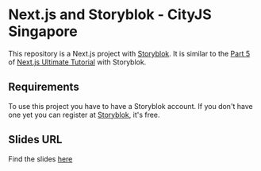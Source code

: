 # Next.js and Storyblok - CityJS Singapore

This repository is a Next.js project with [Storyblok](https://www.storyblok.com). It is similar to the [Part 5](https://www.storyblok.com/tp/create-and-render-blog-articles-in-storyblok-and-next-js) of [Next.js Ultimate Tutorial](https://www.storyblok.com/tp/nextjs-headless-cms-ultimate-tutorial) with Storyblok. 

## Requirements

To use this project you have to have a Storyblok account. If you don't have one yet you can register at [Storyblok](https://www.storyblok.com), it's free.

## Slides URL
Find the slides [here](https://docs.google.com/presentation/d/1VO3zdIKhclwvBdjzu-qOWg9ClOBAERb-pMwvSOTag9M/edit?usp=sharing)

  
